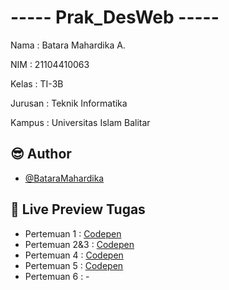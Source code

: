 # ----- Prak_DesWeb -----

Nama    : Batara Mahardika A.

NIM     : 21104410063

Kelas   : TI-3B

Jurusan : Teknik Informatika

Kampus  : Universitas Islam Balitar


## 😎 Author

- [@BataraMahardika](https://github.com/BataraMahardika)

## 🔗 Live Preview Tugas

- Pertemuan 1 : [Codepen](https://codepen.io/collection/rxpQZN)
- Pertemuan 2&3 : [Codepen](https://codepen.io/collection/ZMvmdp)
- Pertemuan 4 : [Codepen](https://codepen.io/collection/wapNvG)
- Pertemuan 5 : [Codepen](https://codepen.io/collection/BNJEjv)
- Pertemuan 6 : -
